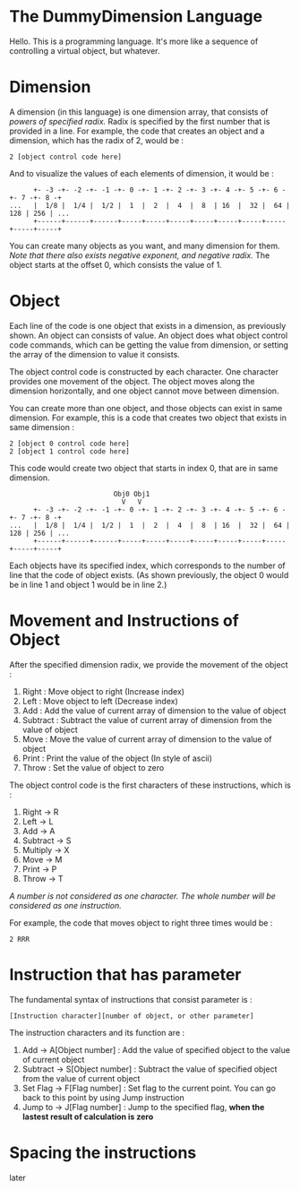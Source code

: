 # The DummyDimension Language
Hello. 
This is a programming language. It's more like a sequence of controlling a virtual object, but whatever.

# Dimension

A dimension (in this language) is one dimension array, that consists of _powers of specified radix._
Radix is specified by the first number that is provided in a line. For example, the code that creates an object and a dimension, which has the radix of 2, would be : 

```
2 [object control code here]
```

And to visualize the values of each elements of dimension, it would be :  

```
      +- -3 -+- -2 -+- -1 -+- 0 -+- 1 -+- 2 -+- 3 -+- 4 -+- 5 -+- 6 -+- 7 -+- 8 -+
...   |  1/8 |  1/4 |  1/2 |  1  |  2  |  4  |  8  | 16  |  32 |  64 | 128 | 256 | ... 
      +------+------+------+-----+-----+-----+-----+-----+-----+-----+-----+-----+

```

You can create many objects as you want, and many dimension for them. _Note that there also exists negative exponent, and negative radix._
The object starts at the offset 0, which consists the value of 1.

# Object

Each line of the code is one object that exists in a dimension, as previously shown. An object can consists of value.
An object does what object control code commands, which can be getting the value from dimension, or setting the array of the dimension to value it consists.

The object control code is constructed by each character. One character provides one movement of the object. The object moves along the dimension horizontally, 
and one object cannot move between dimension. 

You can create more than one object, and those objects can exist in same dimension. For example, this is a code that creates two object that exists in same dimension : 
```
2 [object 0 control code here]
2 [object 1 control code here]
```
This code would create two object that starts in index 0, that are in same dimension.

```
                          Obj0 Obj1
                            V   V
      +- -3 -+- -2 -+- -1 -+- 0 -+- 1 -+- 2 -+- 3 -+- 4 -+- 5 -+- 6 -+- 7 -+- 8 -+
...   |  1/8 |  1/4 |  1/2 |  1  |  2  |  4  |  8  | 16  |  32 |  64 | 128 | 256 | ... 
      +------+------+------+-----+-----+-----+-----+-----+-----+-----+-----+-----+

```
Each objects have its specified index, which corresponds to the number of line that the code of object exists. 
(As shown previously, the object 0 would be in line 1 and object 1 would be in line 2.)

# Movement and Instructions of Object

After the specified dimension radix, we provide the movement of the object : 
1. Right    : Move object to right (Increase index)
2. Left     : Move object to left  (Decrease index)
3. Add      : Add the value of current array of dimension to the value of object
4. Subtract : Subtract the value of current array of dimension from the value of object
5. Move     : Move the value of current array of dimension to the value of object
6. Print    : Print the value of the object (In style of ascii)
7. Throw    : Set the value of object to zero

The object control code is the first characters of these instructions, which is : 
1. Right    -> R
2. Left     -> L
3. Add      -> A
4. Subtract -> S
5. Multiply -> X
6. Move     -> M
7. Print    -> P
8. Throw    -> T

_A number is not considered as one character. The whole number will be considered as one instruction._

For example, the code that moves object to right three times would be : 

```
2 RRR
```

# Instruction that has parameter
The fundamental syntax of instructions that consist parameter is : 
```
[Instruction character][number of object, or other parameter]
```
The instruction characters and its function are : 
1. Add       -> A\[Object number\] : Add the value of specified object to the value of current object
2. Subtract  -> S\[Object number\] : Subtract the value of specified object from the value of current object
3. Set Flag  -> F\[Flag number\] : Set flag to the current point. You can go back to this point by using Jump instruction
4. Jump to   -> J\[Flag number\] : Jump to the specified flag, **when the lastest result of calculation is zero**

# Spacing the instructions

later
